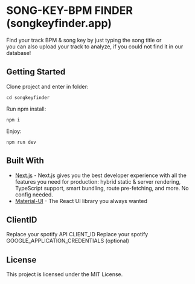# SONG-KEY-BPM FINDER (songkeyfinder.app)
      

Find your track BPM & song key by just typing the song title or<br />you can also upload your track to analyze, if you could not find it in our database!



## Getting Started

Clone project and enter in folder:

```
cd songkeyfinder
```

Run npm install:

```
npm i
```

Enjoy:

```
npm run dev
```

## Built With

- [Next.js](https://nextjs.org/) - Next.js gives you the best developer experience with all the features you need for production: hybrid static & server rendering, TypeScript support, smart bundling, route pre-fetching, and more. No config needed.
- [Material-UI](https://mui.com/) - The React UI library you always wanted


## ClientID

Replace your spotify API CLIENT_ID 
Replace your spotify GOOGLE_APPLICATION_CREDENTIALS  (optional)



## License

This project is licensed under the MIT License.